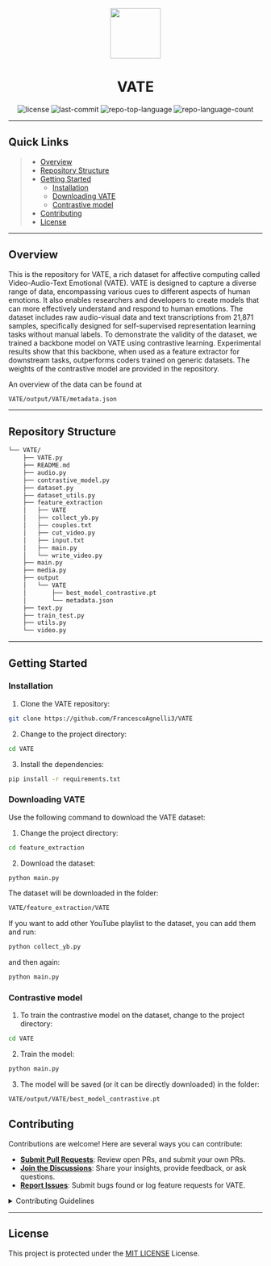 <p align="center">
  <img src="https://cdn-icons-png.flaticon.com/512/6295/6295417.png" width="100" />
</p>
<p align="center">
    <h1 align="center">VATE</h1>
</p>
<p align="center">
	<img src="https://img.shields.io/github/license/FrancescoAgnelli3/VATE?style=flat&color=0080ff" alt="license">
	<img src="https://img.shields.io/github/last-commit/FrancescoAgnelli3/VATE?style=flat&logo=git&logoColor=white&color=0080ff" alt="last-commit">
	<img src="https://img.shields.io/github/languages/top/FrancescoAgnelli3/VATE?style=flat&color=0080ff" alt="repo-top-language">
	<img src="https://img.shields.io/github/languages/count/FrancescoAgnelli3/VATE?style=flat&color=0080ff" alt="repo-language-count">
<p>
<hr>

##  Quick Links

> - [ Overview](#-Overview)
> - [ Repository Structure](#-Repository-Structure)
> - [ Getting Started](#-Getting-Started)
>   - [ Installation](#-Installation)
>   - [ Downloading VATE](#-Downloading-VATE)
>   - [ Contrastive model](#-Contrastive-Model)
> - [ Contributing](#-Contributing)
> - [ License](#-License)

---

##  Overview

This is the repository for VATE, a rich dataset for affective computing called Video-Audio-Text Emotional (VATE). VATE is designed to capture a diverse range of data, encompassing various cues to different aspects of human emotions. It also enables researchers and developers to create models that can more effectively understand and respond to human emotions. The dataset includes raw audio-visual data and text transcriptions from 21,871 samples, specifically designed for self-supervised representation learning tasks without manual labels. To demonstrate the validity of the dataset, we trained a backbone model on VATE using contrastive learning. Experimental results show that this backbone, when used as a feature extractor for downstream tasks, outperforms coders trained on generic datasets. The weights of the contrastive model are provided in the repository.

An overview of the data can be found at

```sh
VATE/output/VATE/metadata.json
```

---

##  Repository Structure

```sh
└── VATE/
    ├── VATE.py
    ├── README.md
    ├── audio.py
    ├── contrastive_model.py
    ├── dataset.py
    ├── dataset_utils.py
    ├── feature_extraction
    │   ├── VATE
    │   ├── collect_yb.py
    │   ├── couples.txt
    │   ├── cut_video.py
    │   ├── input.txt
    │   ├── main.py
    │   └── write_video.py
    ├── main.py
    ├── media.py
    ├── output
    │   └── VATE
    │       ├── best_model_contrastive.pt
    │       └── metadata.json
    ├── text.py
    ├── train_test.py
    ├── utils.py
    └── video.py
```

---

##  Getting Started


###  Installation

1. Clone the VATE repository:

```sh
git clone https://github.com/FrancescoAgnelli3/VATE
```

2. Change to the project directory:

```sh
cd VATE
```

3. Install the dependencies:

```sh
pip install -r requirements.txt
```

###  Downloading VATE

Use the following command to download the VATE dataset:

1. Change the project directory:

```sh
cd feature_extraction
```

2. Download the dataset:

```sh
python main.py
```

The dataset will be downloaded in the folder:

```sh
VATE/feature_extraction/VATE
```

If you want to add other YouTube playlist to the dataset, you can add them and run: 

```sh
python collect_yb.py
```

and then again:

```sh
python main.py
```

###  Contrastive model

1. To train the contrastive model on the dataset, change to the project directory:

```sh
cd VATE
```

2. Train the model:

```sh
python main.py
```

3. The model will be saved (or it can be directly downloaded) in the folder:

```sh
VATE/output/VATE/best_model_contrastive.pt
```

##  Contributing

Contributions are welcome! Here are several ways you can contribute:

- **[Submit Pull Requests](https://github.com/FrancescoAgnelli3/VATE/blob/main/CONTRIBUTING.md)**: Review open PRs, and submit your own PRs.
- **[Join the Discussions](https://github.com/FrancescoAgnelli3/VATE/discussions)**: Share your insights, provide feedback, or ask questions.
- **[Report Issues](https://github.com/FrancescoAgnelli3/VATE/issues)**: Submit bugs found or log feature requests for VATE.

<details closed>
    <summary>Contributing Guidelines</summary>

1. **Fork the Repository**: Start by forking the project repository to your GitHub account.
2. **Clone Locally**: Clone the forked repository to your local machine using a Git client.
   ```sh
   git clone https://github.com/FrancescoAgnelli3/VATE
   ```
3. **Create a New Branch**: Always work on a new branch, giving it a descriptive name.
   ```sh
   git checkout -b new-feature-x
   ```
4. **Make Your Changes**: Develop and test your changes locally.
5. **Commit Your Changes**: Commit with a clear message describing your updates.
   ```sh
   git commit -m 'Implemented new feature x.'
   ```
6. **Push to GitHub**: Push the changes to your forked repository.
   ```sh
   git push origin new-feature-x
   ```
7. **Submit a Pull Request**: Create a PR against the original project repository. Clearly describe the changes and their motivations.

Once your PR is reviewed and approved, it will be merged into the main branch.

</details>

---

##  License

This project is protected under the [MIT LICENSE](https://choosealicense.com/licenses/mit/) License.

